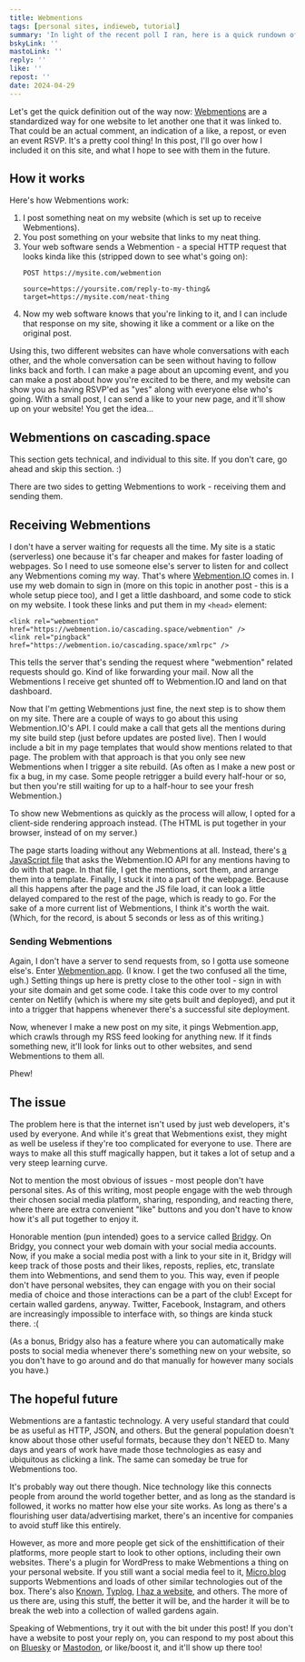 ```yaml
---
title: Webmentions
tags: [personal sites, indieweb, tutorial]
summary: 'In light of the recent poll I ran, here is a quick rundown of what Webmentions are.'
bskyLink: ''
mastoLink: ''
reply: ''
like: ''
repost: ''
date: 2024-04-29
---
```


Let's get the quick definition out of the way now: [Webmentions](https://webmention.net/) are a standardized way for one website to let another one that it was linked to. That could be an actual comment, an indication of a like, a repost, or even an event RSVP. It's a pretty cool thing! In this post, I'll go over how I included it on this site, and what I hope to see with them in the future.

## How it works

Here's how Webmentions work:

1. I post something neat on my website (which is set up to receive Webmentions).
2. You post something on your website that links to my neat thing.
3. Your web software sends a Webmention - a special HTTP request that looks kinda like this (stripped down to see what's going on):
    ```
    POST https://mysite.com/webmention

    source=https://yoursite.com/reply-to-my-thing&
    target=https://mysite.com/neat-thing
    ```
4. Now my web software knows that you're linking to it, and I can include that response on my site, showing it like a comment or a like on the original post.

Using this, two different websites can have whole conversations with each other, and the whole conversation can be seen without having to follow links back and forth. I can make a page about an upcoming event, and you can make a post about how you're excited to be there, and my website can show you as having RSVP'ed as "yes" along with everyone else who's going. With a small post, I can send a like to your new page, and it'll show up on your website! You get the idea...

## Webmentions on cascading.space

This section gets technical, and individual to this site. If you don't care, go ahead and skip this section. :)

There are two sides to getting Webmentions to work - receiving them and sending them.

## Receiving Webmentions

I don't have a server waiting for requests all the time. My site is a static (serverless) one because it's far cheaper and makes for faster loading of webpages. So I need to use someone else's server to listen for and collect any Webmentions coming my way. That's where [Webmention.IO](https://webmention.io/) comes in. I use my web domain to sign in (more on this topic in another post - this is a whole setup piece too), and I get a little dashboard, and some code to stick on my website. I took these links and put them in my `<head>` element:

```
<link rel="webmention" href="https://webmention.io/cascading.space/webmention" />
<link rel="pingback" href="https://webmention.io/cascading.space/xmlrpc" />
```

This tells the server that's sending the request where "webmention" related requests should go. Kind of like forwarding your mail. Now all the Webmentions I receive get shunted off to Webmention.IO and land on that dashboard.

Now that I'm getting Webmentions just fine, the next step is to show them on my site. There are a couple of ways to go about this using Webmention.IO's API. I could make a call that gets all the mentions during my site build step (just before updates are posted live). Then I would include a bit in my page templates that would show mentions related to that page. The problem with that approach is that you only see new Webmentions when I trigger a site rebuild. (As often as I make a new post or fix a bug, in my case. Some people retrigger a build every half-hour or so, but then you're still waiting for up to a half-hour to see your fresh Webmention.)

To show new Webmentions as quickly as the process will allow, I opted for a client-side rendering approach instead. (The HTML is put together in your browser, instead of on my server.)

The page starts loading without any Webmentions at all. Instead, there's [a JavaScript file](/bin/code/getMentions.js) that asks the Webmention.IO API for any mentions having to do with that page. In that file, I get the mentions, sort them, and arrange them into a template. Finally, I stuck it into a part of the webpage. Because all this happens after the page and the JS file load, it can look a little delayed compared to the rest of the page, which is ready to go. For the sake of a more current list of Webmentions, I think it's worth the wait. (Which, for the record, is about 5 seconds or less as of this writing.)

### Sending Webmentions

Again, I don't have a server to send requests from, so I gotta use someone else's. Enter [Webmention.app](https://webmention.app). (I know. I get the two confused all the time, ugh.) Setting things up here is pretty close to the other tool - sign in with your site domain and get some code. I take this code over to my control center on Netlify (which is where my site gets built and deployed), and put it into a trigger that happens whenever there's a successful site deployment.

Now, whenever I make a new post on my site, it pings Webmention.app, which crawls through my RSS feed looking for anything new. If it finds something new, it'll look for links out to other websites, and send Webmentions to them all.

Phew!

## The issue

The problem here is that the internet isn't used by just web developers, it's used by everyone. And while it's great that Webmentions exist, they might as well be useless if they're too complicated for everyone to use. There are ways to make all this stuff magically happen, but it takes a lot of setup and a very steep learning curve.

Not to mention the most obvious of issues - most people don't have personal sites. As of this writing, most people engage with the web through their chosen social media platform, sharing, responding, and reacting there, where there are extra convenient "like" buttons and you don't have to know how it's all put together to enjoy it.

Honorable mention (pun intended) goes to a service called [Bridgy](https://brid.gy/). On Bridgy, you connect your web domain with your social media accounts. Now, if you make a social media post with a link to your site in it, Bridgy will keep track of those posts and their likes, reposts, replies, etc, translate them into Webmentions, and send them to you. This way, even if people don't have personal websites, they can engage with you on their social media of choice and those interactions can be a part of the club! Except for certain walled gardens, anyway. Twitter, Facebook, Instagram, and others are increasingly impossible to interface with, so things are kinda stuck there. :(

(As a bonus, Bridgy also has a feature where you can automatically make posts to social media whenever there's something new on your website, so you don't have to go around and do that manually for however many socials you have.)

## The hopeful future

Webmentions are a fantastic technology. A very useful standard that could be as useful as HTTP, JSON, and others. But the general population doesn't know about those other useful formats, because they don't NEED to. Many days and years of work have made those technologies as easy and ubiquitous as clicking a link. The same can someday be true for Webmentions too.

It's probably way out there though. Nice technology like this connects people from around the world together better, and as long as the standard is followed, it works no matter how else your site works. As long as there's a flourishing user data/advertising market, there's an incentive for companies to avoid stuff like this entirely.

However, as more and more people get sick of the enshittification of their platforms, more people start to look to other options, including their own websites. There's a plugin for WordPress to make Webmentions a thing on your personal website. If you still want a social media feel to it, [Micro.blog](https://micro.blog) supports Webmentions and loads of other similar technologies out of the box. There's also [Known](https://withknown.com/), [Typlog](https://typlog.com/), [I haz a website](https://i.haza.website/), and others. The more of us there are, using this stuff, the better it will be, and the harder it will be to break the web into a collection of walled gardens again.

Speaking of Webmentions, try it out with the bit under this post! If you don't have a website to post your reply on, you can respond to my post about this on [Bluesky](https://bsky.app/profile/cascading.space) or [Mastodon](https://furry.engineer/@cascade), or like/boost it, and it'll show up there too!

<div class="visually-hidden syndication-links">
<a href="https://brid.gy/publish/bluesky"></a>
<a href="https://brid.gy/publish/mastodon"></a>
</div>